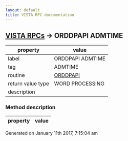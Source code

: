 ```yaml
---
layout: default
title: VISTA RPC documentation
---
```




## [VISTA RPCs](TableOfContent.md) &#8594; ORDDPAPI ADMTIME 

 property | value 
--- | --- 
 label | ORDDPAPI ADMTIME
 tag | ADMTIME
 routine | [ORDDPAPI](http://code.osehra.org/dox/Routine_ORDDPAPI_source.html)
 return value type | WORD PROCESSING
 description | 


### Method description

 property | value 
--- | --- 




 Generated on January 11th 2017, 7:15:04 am